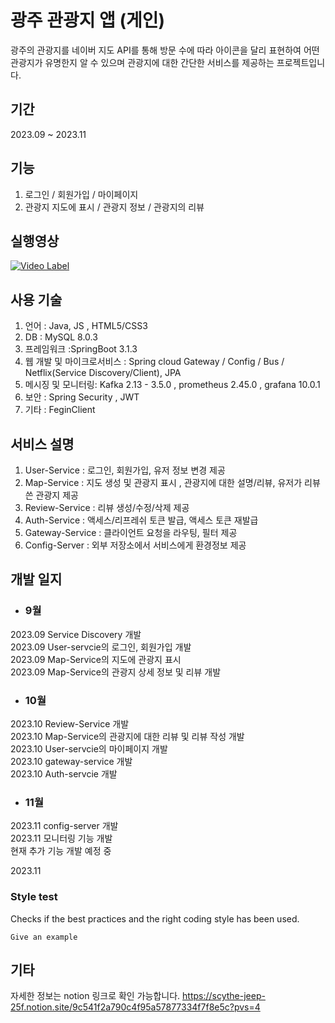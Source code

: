 # 광주 관광지 앱 (게인)

광주의 관광지를 네이버 지도 API를 통해 방문 수에 따라 아이콘을 달리 표현하여 어떤 관광지가 유명한지 알 수 있으며 관광지에 대한 간단한 서비스를 제공하는 프로젝트입니다.

## 기간
2023.09 ~ 2023.11

## 기능

1. 로그인 / 회원가입 / 마이페이지
2. 관광지 지도에 표시 / 관광지 정보 / 관광지의 리뷰

## 실행영상

[![Video Label](http://img.youtube.com/vi/eQr5fW61atY/0.jpg)](https://youtu.be/eQr5fW61atY)

## 사용 기술

1. 언어 : Java, JS , HTML5/CSS3
2. DB : MySQL 8.0.3
4. 프레임워크 :SpringBoot 3.1.3
5. 웹 개발 및 마이크로서비스 : Spring cloud Gateway / Config / Bus / Netflix(Service Discovery/Client), JPA
6. 메시징 및 모니터링: Kafka 2.13 - 3.5.0 , prometheus 2.45.0 , grafana 10.0.1
7. 보안 : Spring Security , JWT 
8. 기타 : FeginClient

## 서비스 설명

1. User-Service : 로그인, 회원가입, 유저 정보 변경 제공
2. Map-Service : 지도 생성 및 관광지 표시 , 관광지에 대한 설명/리뷰, 유저가 리뷰 쓴 관광지 제공
3. Review-Service : 리뷰 생성/수정/삭제 제공
4. Auth-Service : 액세스/리프레쉬 토큰 발급, 액세스 토큰 재발급
5. Gateway-Service : 클라이언트 요청을 라우팅, 필터 제공
6. Config-Server : 외부 저장소에서 서비스에게 환경정보 제공 

## 개발 일지
+ ### 9월
 2023.09 Service Discovery 개발<br/>
 2023.09 User-servcie의 로그인, 회원가입 개발<br/>
 2023.09 Map-Service의 지도에 관광지 표시<br/>
 2023.09 Map-Service의 관광지 상세 정보 및 리뷰 개발 <br/>
+ ### 10월 
 2023.10 Review-Service 개발<br/>
 2023.10 Map-Service의 관광지에 대한 리뷰 및 리뷰 작성 개발<br/>
 2023.10 User-servcie의 마이페이지 개발<br/>
 2023.10 gateway-service 개발<br/>
 2023.10 Auth-servcie 개발<br/>
+ ### 11월
 2023.11 config-server 개발<br/>
 2023.11 모니터링 기능 개발<br/>
 현재 추가 기능 개발 예정 중 

2023.11
### Style test

Checks if the best practices and the right coding style has been used.

    Give an example

## 기타

자세한 정보는 notion 링크로 확인 가능합니다. 
https://scythe-jeep-25f.notion.site/9c541f2a790c4f95a57877334f7f8e5c?pvs=4

